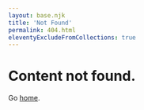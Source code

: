```yaml
---
layout: base.njk
title: 'Not Found'
permalink: 404.html
eleventyExcludeFromCollections: true
---
```


# Content not found.

Go <a href="/">home</a>.
